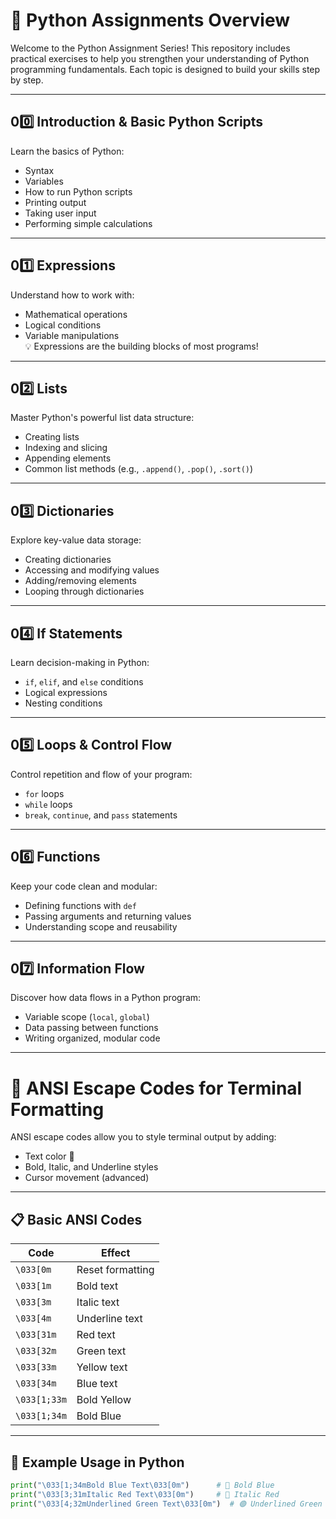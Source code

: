 # 🐍 Python Assignments Overview

Welcome to the Python Assignment Series! This repository includes practical exercises to help you strengthen your understanding of Python programming fundamentals. Each topic is designed to build your skills step by step.

---

## 00️⃣ Introduction & Basic Python Scripts
Learn the basics of Python:
- Syntax
- Variables
- How to run Python scripts
- Printing output
- Taking user input
- Performing simple calculations

---

## 01️⃣ Expressions
Understand how to work with:
- Mathematical operations
- Logical conditions
- Variable manipulations  
💡 Expressions are the building blocks of most programs!

---

## 02️⃣ Lists
Master Python's powerful list data structure:
- Creating lists
- Indexing and slicing
- Appending elements
- Common list methods (e.g., `.append()`, `.pop()`, `.sort()`)

---

## 03️⃣ Dictionaries
Explore key-value data storage:
- Creating dictionaries
- Accessing and modifying values
- Adding/removing elements
- Looping through dictionaries

---

## 04️⃣ If Statements
Learn decision-making in Python:
- `if`, `elif`, and `else` conditions
- Logical expressions
- Nesting conditions

---

## 05️⃣ Loops & Control Flow
Control repetition and flow of your program:
- `for` loops
- `while` loops
- `break`, `continue`, and `pass` statements

---

## 06️⃣ Functions
Keep your code clean and modular:
- Defining functions with `def`
- Passing arguments and returning values
- Understanding scope and reusability

---

## 07️⃣ Information Flow
Discover how data flows in a Python program:
- Variable scope (`local`, `global`)
- Data passing between functions
- Writing organized, modular code

---

# 🎨 ANSI Escape Codes for Terminal Formatting

ANSI escape codes allow you to style terminal output by adding:
- Text color 🎨
- Bold, Italic, and Underline styles
- Cursor movement (advanced)

---

## 📋 Basic ANSI Codes

| Code         | Effect             |
|--------------|--------------------|
| `\033[0m`    | Reset formatting   |
| `\033[1m`    | Bold text          |
| `\033[3m`    | Italic text        |
| `\033[4m`    | Underline text     |
| `\033[31m`   | Red text           |
| `\033[32m`   | Green text         |
| `\033[33m`   | Yellow text        |
| `\033[34m`   | Blue text          |
| `\033[1;33m` | Bold Yellow        |
| `\033[1;34m` | Bold Blue          |

---

## 🧪 Example Usage in Python

```python
print("\033[1;34mBold Blue Text\033[0m")      # 🔵 Bold Blue
print("\033[3;31mItalic Red Text\033[0m")     # 🔴 Italic Red
print("\033[4;32mUnderlined Green Text\033[0m")  # 🟢 Underlined Green
